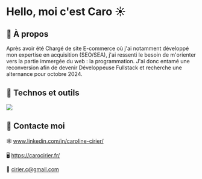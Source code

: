 # Hello, moi c'est Caro ☀

<!-- ==> Bannière de présentation -->

## 🔭 À propos
Après avoir été Chargé de site E-commerce où j'ai notamment développé mon expertise en acquisition (SEO/SEA), j'ai ressenti le besoin de m'orienter vers la partie immergée du web : la programmation. J'ai donc entamé une reconversion afin de devenir Développeuse Fullstack et recherche une alternance pour octobre 2024.

## 🚀 Technos et outils

<!-- ==> images de technos -->
<img src="{[BadgeURLHere](https://img.shields.io/badge/Wordpress-21759B?style=for-the-badge&logo=wordpress&logoColor=white)}" />



## 💌 Contacte moi
🕸 www.linkedin.com/in/caroline-cirier/

🖥  https://carocirier.fr/

🦉 cirier.c@gmail.com
 
